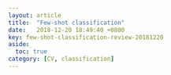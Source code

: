 ```yaml
---
layout: article
title:  "Few-shot classification"
date:   2018-12-20 18:49:40 +0800
key: few-shot-classification-review-20181220
aside:
  toc: true
category: [CV, classification]
---
```


